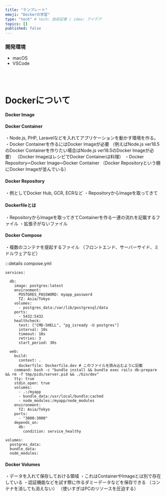 ```yaml
---
title: "テンプレート"
emoji: "Dockerの学習"
type: "tech" # tech: 技術記事 / idea: アイデア
topics: []
published: false
---
```

### 開発環境
- macOS
- VSCode
<br>
<br>

# Dockerについて
#### Docker Image




#### Docker Container
・Node.js, PHP, Laravelなどを入れてアプリケーションを動かす環境を作る。
・Docker Containerを作るにはDocker Imageが必要
（例えばNode.js ver18.5のDocker Containerを作りたい場合はNode.js ver18.5のDocker Imageが必要）
（Docker ImageはレシピでDocker Containerは料理）
・Docker Repository⇨Docker Image⇨Docker Container
（Docker Repositoryという棚にDocker Imageが並んでいる）



#### Docker Repository
・例としてDocker Hub, GCR, ECRなど
・RepositoryからImageを取ってきて

#### Dockerfileとは
・RepositoryからImageを取ってきてContainerを作る一連の流れを記載するファイル
・拡張子がないファイル


#### Docker Compose
・複数のコンテナを提起するファイル
（フロントエンド、サーバーサイド、ミドルウェアなど）

:::details compose.yml
```
services:

  db:
    image: postgres:latest
    environment:
      POSTGRES_PASSWORD: myapp_password
      TZ: Asia/Tokyo
    volumes:
      - postgres_data:/var/lib/postgresql/data
    ports:
      - 5432:5432
    healthcheck:
      test: ["CMD-SHELL", "pg_isready -U postgres"]
      interval: 10s
      timeout: 10s
      retries: 3
      start_period: 30s

  web:
    build:
      context: .
      dockerfile: Dockerfile.dev # このファイルを読み込むように記載
    command: bash -c "bundle install && bundle exec rails db:prepare && rm -f tmp/pids/server.pid && ./bin/dev"
    tty: true
    stdin_open: true
    volumes:
      - .:/myapp
      - bundle_data:/usr/local/bundle:cached
      - node_modules:/myapp/node_modules
    environment:
      TZ: Asia/Tokyo
    ports:
      - "3000:3000"
    depends_on:
      db:
        condition: service_healthy
        
volumes:
  postgres_data:
  bundle_data:
  node_modules:
  ```



#### Docker Volumes
・データを入れて保存しておける領域
・これはContainerやImageとは別で存在している
・認証機能などを試す際に作るダミーデータなどを保存できる
（コンテナを消しても消えない）
（使いすぎはPCのリソースを圧迫する）








<br>
<br>
<br>
